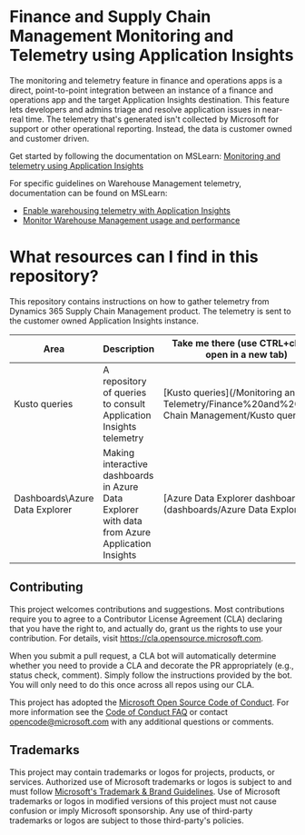 # Finance and Supply Chain Management Monitoring and Telemetry using Application Insights
The monitoring and telemetry feature in finance and operations apps is a direct, point-to-point integration between an instance of a 
finance and operations app and the target Application Insights destination. This feature lets developers and admins triage and resolve 
application issues in near-real time. The telemetry that's generated isn't collected by Microsoft for support or other operational reporting. 
Instead, the data is customer owned and customer driven.

Get started by following the documentation on MSLearn: [Monitoring and telemetry using Application Insights](https://learn.microsoft.com/en-us/dynamics365/fin-ops-core/dev-itpro/sysadmin/monitoring-and-telemetry-appinsights)

For specific guidelines on Warehouse Management telemetry, documentation can be found on MSLearn:
- [Enable warehousing telemetry with Application Insights](https://learn.microsoft.com/en-us/dynamics365/supply-chain/warehousing/application-insights-warehousing)
- [Monitor Warehouse Management usage and performance](https://learn.microsoft.com/en-us/dynamics365/supply-chain/warehousing/application-insights-monitor-usage-performance)

# What resources can I find in this repository?
This repository contains instructions on how to gather telemetry from Dynamics 365 Supply Chain Management product.
The telemetry is sent to the customer owned Application Insights instance.

| Area  | Description  | Take me there (use CTRL+click to open in a new tab) |
| ------ | ------ | ------ |
| Kusto queries | A repository of queries to consult Application Insights telemetry | [Kusto queries](/Monitoring and Telemetry/Finance%20and%20Supply Chain Management/Kusto queries/") |
| Dashboards\Azure Data Explorer | Making interactive dashboards in Azure Data Explorer with data from Azure Application Insights | [Azure Data Explorer dashboards](dashboards/Azure Data Explorer/) |

## Contributing

This project welcomes contributions and suggestions.  Most contributions require you to agree to a
Contributor License Agreement (CLA) declaring that you have the right to, and actually do, grant us
the rights to use your contribution. For details, visit https://cla.opensource.microsoft.com.

When you submit a pull request, a CLA bot will automatically determine whether you need to provide
a CLA and decorate the PR appropriately (e.g., status check, comment). Simply follow the instructions
provided by the bot. You will only need to do this once across all repos using our CLA.

This project has adopted the [Microsoft Open Source Code of Conduct](https://opensource.microsoft.com/codeofconduct/).
For more information see the [Code of Conduct FAQ](https://opensource.microsoft.com/codeofconduct/faq/) or
contact [opencode@microsoft.com](mailto:opencode@microsoft.com) with any additional questions or comments.

## Trademarks

This project may contain trademarks or logos for projects, products, or services. Authorized use of Microsoft 
trademarks or logos is subject to and must follow 
[Microsoft's Trademark & Brand Guidelines](https://www.microsoft.com/en-us/legal/intellectualproperty/trademarks/usage/general).
Use of Microsoft trademarks or logos in modified versions of this project must not cause confusion or imply Microsoft sponsorship.
Any use of third-party trademarks or logos are subject to those third-party's policies.